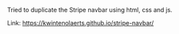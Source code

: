 Tried to duplicate the Stripe navbar using html, css and js.

Link: https://kwintenolaerts.github.io/stripe-navbar/
